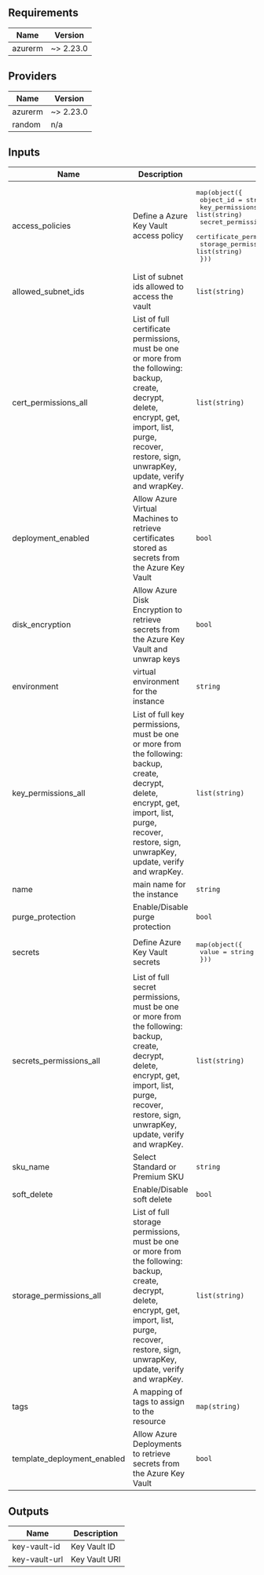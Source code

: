 ## Requirements

| Name | Version |
|------|---------|
| azurerm | ~> 2.23.0 |

## Providers

| Name | Version |
|------|---------|
| azurerm | ~> 2.23.0 |
| random | n/a |

## Inputs

| Name | Description | Type | Default | Required |
|------|-------------|------|---------|:--------:|
| access\_policies | Define a Azure Key Vault access policy | <pre>map(object({<br>    object_id               = string<br>    key_permissions         = list(string)<br>    secret_permissions      = list(string)<br>    certificate_permissions = list(string)<br>    storage_permissions     = list(string)<br>  }))</pre> | `{}` | no |
| allowed\_subnet\_ids | List of subnet ids allowed to access the vault | `list(string)` | <pre>[<br>  ""<br>]</pre> | no |
| cert\_permissions\_all | List of full certificate permissions, must be one or more from the following: backup, create, decrypt, delete, encrypt, get, import, list, purge, recover, restore, sign, unwrapKey, update, verify and wrapKey. | `list(string)` | <pre>[<br>  "create",<br>  "delete",<br>  "deleteissuers",<br>  "get",<br>  "getissuers",<br>  "import",<br>  "list",<br>  "listissuers",<br>  "managecontacts",<br>  "manageissuers",<br>  "purge",<br>  "recover",<br>  "setissuers",<br>  "update",<br>  "backup",<br>  "restore"<br>]</pre> | no |
| deployment\_enabled | Allow Azure Virtual Machines to retrieve certificates stored as secrets from the Azure Key Vault | `bool` | `false` | no |
| disk\_encryption | Allow Azure Disk Encryption to retrieve secrets from the Azure Key Vault and unwrap keys | `bool` | `true` | no |
| environment | virtual environment for the instance | `string` | `"dev"` | no |
| key\_permissions\_all | List of full key permissions, must be one or more from the following: backup, create, decrypt, delete, encrypt, get, import, list, purge, recover, restore, sign, unwrapKey, update, verify and wrapKey. | `list(string)` | <pre>[<br>  "backup",<br>  "create",<br>  "decrypt",<br>  "delete",<br>  "encrypt",<br>  "get",<br>  "import",<br>  "list",<br>  "purge",<br>  "recover",<br>  "restore",<br>  "sign",<br>  "unwrapKey",<br>  "update",<br>  "verify",<br>  "wrapKey"<br>]</pre> | no |
| name | main name for the instance | `string` | `"KV"` | no |
| purge\_protection | Enable/Disable purge protection | `bool` | `false` | no |
| secrets | Define Azure Key Vault secrets | <pre>map(object({<br>    value = string<br>  }))</pre> | `{}` | no |
| secrets\_permissions\_all | List of full secret permissions, must be one or more from the following: backup, create, decrypt, delete, encrypt, get, import, list, purge, recover, restore, sign, unwrapKey, update, verify and wrapKey. | `list(string)` | <pre>[<br>  "backup",<br>  "delete",<br>  "get",<br>  "list",<br>  "purge",<br>  "recover",<br>  "restore",<br>  "set"<br>]</pre> | no |
| sku\_name | Select Standard or Premium SKU | `string` | `"standard"` | no |
| soft\_delete | Enable/Disable soft delete | `bool` | `false` | no |
| storage\_permissions\_all | List of full storage permissions, must be one or more from the following: backup, create, decrypt, delete, encrypt, get, import, list, purge, recover, restore, sign, unwrapKey, update, verify and wrapKey. | `list(string)` | <pre>[<br>  "backup",<br>  "delete",<br>  "deletesas",<br>  "get",<br>  "getsas",<br>  "list",<br>  "listsas",<br>  "purge",<br>  "recover",<br>  "regeneratekey",<br>  "restore",<br>  "set",<br>  "setsas",<br>  "update"<br>]</pre> | no |
| tags | A mapping of tags to assign to the resource | `map(string)` | `{}` | no |
| template\_deployment\_enabled | Allow Azure Deployments to retrieve secrets from the Azure Key Vault | `bool` | `false` | no |

## Outputs

| Name | Description |
|------|-------------|
| key-vault-id | Key Vault ID |
| key-vault-url | Key Vault URI |

